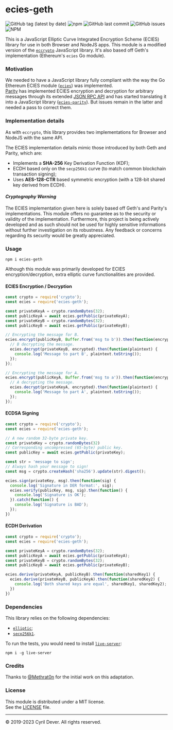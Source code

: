 # ecies-geth

![GitHub tag (latest by date)](https://img.shields.io/github/v/tag/cyrildever/ecies-geth)
![npm](https://img.shields.io/npm/dw/ecies-geth)
![GitHub last commit](https://img.shields.io/github/last-commit/cyrildever/ecies-geth)
![GitHub issues](https://img.shields.io/github/issues/cyrildever/ecies-geth)
![NPM](https://img.shields.io/npm/l/ecies-geth)

This is a JavaScript Elliptic Curve Integrated Encryption Scheme (ECIES) library for use in both Browser and NodeJS apps.
This module is a modified version of the [`eccrypto`](https://github.com/bitchan/eccrypto) JavaScript library.
It's also based off Geth's implementation (Ethereum's `ecies` Go module).

### Motivation

We needed to have a JavaScript library fully compliant with the way the Go Ethereum ECIES module ([`ecies`](https://godoc.org/github.com/ethereum/go-ethereum/crypto/ecies)) was implemented. \
[Parity](https://www.parity.io/) has implemented ECIES encryption and decryption for arbitrary messages through its extended [JSON RPC API](https://wiki.parity.io/JSONRPC-parity-module.html) and has started translating it into a JavaScript library ([`ecies-parity`](https://www.npmjs.com/package/ecies-parity)). But issues remain in the latter and needed a pass to correct them.


### Implementation details

As with `eccrypto`, this library provides two implementations for Browser and NodeJS with the same API.

The ECIES implementation details mimic those introduced by both Geth and Parity, which are:
* Implements a __SHA-256__ Key Derivation Function (KDF);
* ECDH based only on the `secp256k1` curve (to match common blockchain transaction signing);
* Uses __AES-128-CTR__ based symmetric encryption (with a 128-bit shared key derived from ECDH).

#### _Cryptography Warning_

The ECIES implementation given here is solely based off Geth's and Parity's implementations. This module offers no guarantee as to the security or validity of the implementation. Furthermore, this project is being actively developed and as such should not be used for highly sensitive informations without further investigation on its robustness. Any feedback or concerns regarding its security would be greatly appreciated.


### Usage

```
npm i ecies-geth
```

Although this module was primarily developed for ECIES encryption/decryption, extra elliptic curve functionalities are provided.

#### ECIES Encryption / Decryption

```js
const crypto = require('crypto');
const ecies = require('ecies-geth');

const privateKeyA = crypto.randomBytes(32);
const publicKeyA = await ecies.getPublic(privateKeyA);
const privateKeyB = crypto.randomBytes(32);
const publicKeyB = await ecies.getPublic(privateKeyB);

// Encrypting the message for B.
ecies.encrypt(publicKeyB, Buffer.from('msg to b')).then(function(encrypted) {
  // B decrypting the message.
  ecies.decrypt(privateKeyB, encrypted).then(function(plaintext) {
    console.log('Message to part B', plaintext.toString());
  });
});

// Encrypting the message for A.
ecies.encrypt(publicKeyA, Buffer.from('msg to a')).then(function(encrypted) {
  // A decrypting the message.
  ecies.decrypt(privateKeyA, encrypted).then(function(plaintext) {
    console.log('Message to part A', plaintext.toString());
  });
});
```

#### ECDSA Signing 

```js
const crypto = require('crypto');
const ecies = require('ecies-geth');

// A new random 32-byte private key.
const privateKey = crypto.randomBytes(32)
// Corresponding uncompressed (65-byte) public key.
const publicKey = await ecies.getPublic(privateKey);

const str = 'message to sign';
// Always hash your message to sign!
const msg = crypto.createHash('sha256').update(str).digest();

ecies.sign(privateKey, msg).then(function(sig) {
  console.log('Signature in DER format:', sig);
  ecies.verify(publicKey, msg, sig).then(function() {
    console.log('Signature is OK');
  }).catch(function() {
    console.log('Signature is BAD');
  });
})
```

#### ECDH Derivation

```js
const crypto = require('crypto');
const ecies = require('ecies-geth');

const privateKeyA = crypto.randomBytes(32);
const publicKeyA = await ecies.getPublic(privateKeyA);
const privateKeyB = crypto.randomBytes(32);
const publicKeyB = await ecies.getPublic(privateKeyB);

ecies.derive(privateKeyA, publicKeyB).then(function(sharedKey1) {
  ecies.derive(privateKeyB, publicKeyA).then(function(sharedKey2) {
    console.log('Both shared keys are equal', sharedKey1, sharedKey2);
  })
})
```

### Dependencies

This library relies on the following dependencies:
- [`elliptic`](https://www.npmjs.com/package/elliptic);
- [`secp256k1`](https://www.npmjs.com/package/secp256k1).

To run the tests, you would need to install [`live-server`](https://www.npmjs.com/package/live-server):
```console
npm i -g live-server
```


### Credits

Thanks to [@Methrat0n](https://github.com/Methrat0n/) for the initial work on this adaptation.


### License

This module is distributed under a MIT license. \
See the [LICENSE](LICENSE) file.


<hr />
&copy; 2019-2023 Cyril Dever. All rights reserved.